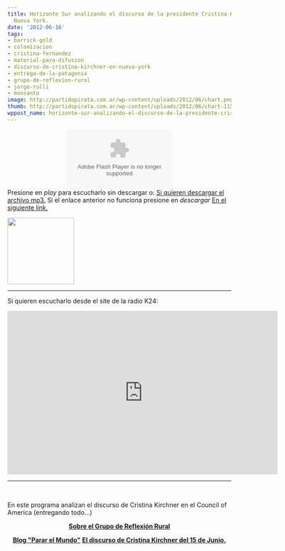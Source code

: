 ```yaml
---
title: Horizonte Sur analizando el discurso de la presidente Cristina Kirchner en
  Nueva York.
date: '2012-06-16'
tags:
- barrick-gold
- colonizacion
- cristina-fernandez
- material-para-difusion
- discurso-de-cristina-kirchner-en-nueva-york
- entrega-de-la-patagonia
- grupo-de-reflexion-rural
- jorge-rulli
- monsanto
image: http://partidopirata.com.ar/wp-content/uploads/2012/06/chart.png
thumb: http://partidopirata.com.ar/wp-content/uploads/2012/06/chart-115x115.png
wppost_name: horizonte-sur-analizando-el-discurso-de-la-presidente-cristina-kirchner-en-nueva-york
---
```


<center>
<object id="player1289941" width="240" height="133" classid="clsid:d27cdb6e-ae6d-11cf-96b8-444553540000" codebase="http://download.macromedia.com/pub/shockwave/cabs/flash/swflash.cab#version=6,0,40,0"><param name="AllowScriptAccess" value="always" /><param name="allowFullScreen" value="true" /><param name="wmode" value="transparent" /><param name="src" value="http://www.ivoox.com/playerivoox_ee_1289941_1.html" /><param name="allowfullscreen" value="true" /><param name="allowscriptaccess" value="always" /><embed id="player1289941" width="240" height="133" type="application/x-shockwave-flash" src="http://www.ivoox.com/playerivoox_ee_1289941_1.html" AllowScriptAccess="always" allowFullScreen="true" wmode="transparent" allowfullscreen="true" allowscriptaccess="always" /></object></center>Presione en <em>play</em> para escucharlo sin descargar o:
<a href="http://www.ivoox.com/horizonte-sur-del-16-junio-2012_md_1289941_1.mp3" target="_blank">Si quieren descargar el archivo mp3.</a>
Si el enlace anterior no funciona presione en <em>descargar</em> <a href="http://www.ivoox.com/horizonte-sur-del-16-junio-2012-audios-mp3_rf_1289941_1.html" target="_blank">En el siguiente link.</a>

<a href="http://partidopirata.com.ar/wp-content/uploads/2012/06/chart.png"><img class="size-full wp-image-4793" title="chart" src="http://partidopirata.com.ar/wp-content/uploads/2012/06/chart.png" alt="" width="150" height="150" /></a>


<hr />

Si quieren escucharlo desde el site de la radio K24:
<iframe style="border: 0px none transparent;" src="http://www.ustream.tv/embed/recorded/23349993" frameborder="0" scrolling="no" width="608" height="368"></iframe>

<hr />

&nbsp;

En este programa analizan el discurso de Cristina Kirchner en el Council of America (entregando todo...)
<div style="text-align: center;"><strong><a href="http://grr.org.ar/" target="_blank">Sobre el Grupo de Reflexión Rural</a></strong></div>
<div style="text-align: center;"></div>
<div style="text-align: center;">

<strong><a href="http://www.pararelmundo.com/" target="_blank">Blog "Parar el Mundo"</a></strong>
<strong> <a href="http://partidopirata.com.ar/4781/cristina-fernandez-de-kirchner-en-el-comite-de-colonizacion">El discurso de Cristina Kirchner del 15 de Junio.</a></strong>

</div>
